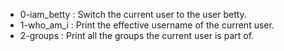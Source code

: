 - 0-iam_betty : Switch the current user to the user betty.
- 1-who_am_i : Print the effective username of the current user.
- 2-groups : Print all the groups the current user is part of.
